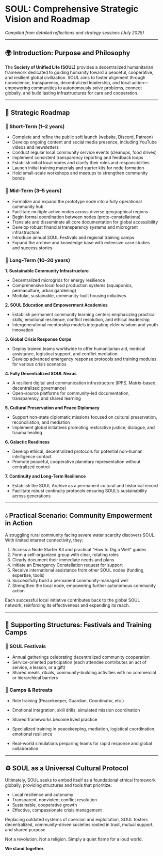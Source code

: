 # SOUL: Comprehensive Strategic Vision and Roadmap

*Compiled from detailed reflections and strategy sessions (July 2025)*

---

## 🌍 Introduction: Purpose and Philosophy

The **Society of Unified Life (SOUL)** provides a decentralized humanitarian framework dedicated to guiding humanity toward a peaceful, cooperative, and resilient global civilization. SOUL aims to foster alignment through nonviolence, transparency, decentralized leadership, and local action—empowering communities to autonomously solve problems, connect globally, and build lasting infrastructures for care and cooperation.

---

## 🧡 Strategic Roadmap

### 🔹 Short-Term (1–2 years)

* Complete and refine the public soft launch (website, Discord, Patreon)
* Develop ongoing content and social media presence, including YouTube videos and newsletters
* Conduct regular local community service events (cleanups, food drives)
* Implement consistent transparency reporting and feedback loops
* Establish initial local nodes and clarify their roles and responsibilities
* Launch initial training materials and starter kits for node formation
* Hold small-scale workshops and meetups to strengthen community bonds

### 🔸 Mid-Term (3–5 years)

* Formalize and expand the prototype node into a fully operational community hub
* Facilitate multiple active nodes across diverse geographical regions
* Begin formal coordination between nodes (proto-constellations)
* Translate and disseminate all core documentation for global accessibility
* Develop robust financial transparency systems and microgrant infrastructure
* Introduce annual SOUL Festivals and regional training camps
* Expand the archive and knowledge base with extensive case studies and success stories

### 🌌 Long-Term (10–20 years)

**1. Sustainable Community Infrastructure**

* Decentralized microgrids for energy resilience
* Comprehensive local food production systems (aquaponics, permaculture, urban gardening)
* Modular, sustainable, community-built housing initiatives

**2. SOUL Education and Empowerment Academies**

* Establish permanent community learning centers emphasizing practical skills, emotional resilience, conflict resolution, and ethical leadership
* Intergenerational mentorship models integrating elder wisdom and youth innovation

**3. Global Crisis Response Corps**

* Deploy trained teams worldwide to offer humanitarian aid, medical assistance, logistical support, and conflict mediation
* Develop advanced emergency response protocols and training modules for various crisis scenarios

**4. Fully Decentralized SOUL Nexus**

* A resilient digital and communication infrastructure (IPFS, Matrix-based, decentralized governance)
* Open-source platforms for community-led documentation, transparency, and shared learning

**5. Cultural Preservation and Peace Diplomacy**

* Support non-state diplomatic missions focused on cultural preservation, reconciliation, and mediation
* Implement global initiatives promoting restorative justice, dialogue, and trauma healing

**6. Galactic Readiness**

* Develop ethical, decentralized protocols for potential non-human intelligence contact
* Promote peaceful, cooperative planetary representation without centralized control

**7. Continuity and Long-Term Resilience**

* Establish the SOUL Archive as a permanent cultural and historical record
* Facilitate robust continuity protocols ensuring SOUL’s sustainability across generations

---

## 💧 Practical Scenario: Community Empowerment in Action

A struggling rural community facing severe water scarcity discovers SOUL. With limited internet connectivity, they:

1. Access a Node Starter Kit and practical "How to Dig a Well" guides
2. Form a self-organized group with clear, rotating roles
3. Clearly document their immediate needs and plans
4. Initiate an Emergency Constellation request for support
5. Receive international assistance from other SOUL nodes (funding, expertise, tools)
6. Successfully build a permanent community-managed well
7. Strengthen the local node, empowering further autonomous community action

Each successful local initiative contributes back to the global SOUL network, reinforcing its effectiveness and expanding its reach.

---

## 🎪 Supporting Structures: Festivals and Training Camps

### 🎉 SOUL Festivals

* Annual gatherings celebrating decentralized community cooperation
* Service-oriented participation (each attendee contributes an act of service, a lesson, or a gift)
* Shared meals, rituals, community-building activities with no commercial or hierarchical barriers

### 🍷 Camps & Retreats

* Role training (Peacekeeper, Guardian, Coordinator, etc.)

* Emotional integration, skill drills, simulated mission coordination

* Shared frameworks become lived practice

* Specialized training in peacekeeping, mediation, logistical coordination, emotional resilience

* Real-world simulations preparing teams for rapid response and global collaboration

---

## ♻️ SOUL as a Universal Cultural Protocol

Ultimately, SOUL seeks to embed itself as a foundational ethical framework globally, providing structures and tools that prioritize:

* Local resilience and autonomy
* Transparent, nonviolent conflict resolution
* Sustainable, cooperative growth
* Effective, compassionate crisis management

Replacing outdated systems of coercion and exploitation, SOUL fosters decentralized, community-driven societies rooted in trust, mutual support, and shared purpose.

Not a revolution.
Not a religion.
Simply a quiet flame for a loud world.

**We stand together.**
